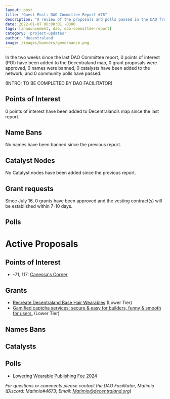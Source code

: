 ```yaml
---
layout: post
title: "Guest Post: DAO Committee Report #76"
description: "A review of the proposals and polls passed in the DAO from July 16 through July 31".
date: 2022-01-07 00:00:01 -0300
tags: [announcement, dao, dao-committee-report]
category: 'project-updates'
author: 'decentraland'
image: /images/banners/governance.png
---
```


In the two weeks since the last DAO Committee report, 0 points of interest (POI) have been added to the Decentraland map, 0 grant proposals were approved, 0 names were banned, 0 catalysts have been added to the network, and 0 community polls have passed.

(INTRO: TO BE COMPLETED BY DAO FACILITATOR)

## Points of Interest
0 points of interest have been added to Decentraland’s map since the last report.


## Name Bans

No names have been banned since the previous report.

## Catalyst Nodes
No Catalyst nodes have been added since the previous report.


## Grant requests
Since July 16, 0 grants have been approved and the vesting contract(s) will be established within 7-10 days.


## Polls


# Active Proposals

## Points of Interest

* -71, 117: [Canessa&#39;s Corner](https://governance.decentraland.org/proposal/?id=42733480-e237-46aa-ad57-94b5222e5348)

## Grants

* [Recreate Decentraland Base Hair Wearables](https://governance.decentraland.org/proposal/?id=25dc2667-a11f-4fef-88ea-a764fe244d3e) (Lower Tier)
* [Gamified captcha services: secure &amp; easy for builders, funny &amp; smooth for users.](https://governance.decentraland.org/proposal/?id=154839f8-fc21-41e7-956c-489d6f50e31a) (Lower Tier)

## Names Bans


## Catalysts


## Polls

* [Lowering Wearable Publishing Fee 2024](https://governance.decentraland.org/proposal/?id=6950c424-e1d2-4947-89a2-439e4fbbcab3)

*For questions or comments please contact the DAO Facilitator, Matimio (Discord: Matimio#4673; Email: [Matimio@decentraland.org](mailto:Matimio@decentraland.org))*